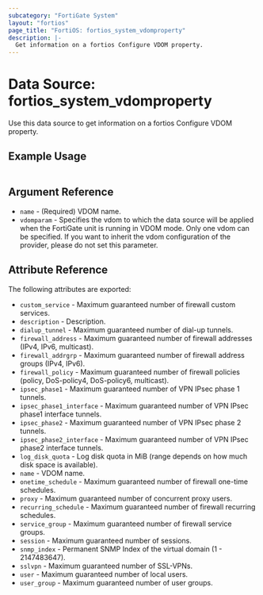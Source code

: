 ```yaml
---
subcategory: "FortiGate System"
layout: "fortios"
page_title: "FortiOS: fortios_system_vdomproperty"
description: |-
  Get information on a fortios Configure VDOM property.
---
```


# Data Source: fortios_system_vdomproperty
Use this data source to get information on a fortios Configure VDOM property.


## Example Usage

```hcl

```

## Argument Reference

* `name` - (Required) VDOM name.
* `vdomparam` - Specifies the vdom to which the data source will be applied when the FortiGate unit is running in VDOM mode. Only one vdom can be specified. If you want to inherit the vdom configuration of the provider, please do not set this parameter.

## Attribute Reference

The following attributes are exported:

* `custom_service` - Maximum guaranteed number of firewall custom services.
* `description` - Description.
* `dialup_tunnel` - Maximum guaranteed number of dial-up tunnels.
* `firewall_address` - Maximum guaranteed number of firewall addresses (IPv4, IPv6, multicast).
* `firewall_addrgrp` - Maximum guaranteed number of firewall address groups (IPv4, IPv6).
* `firewall_policy` - Maximum guaranteed number of firewall policies (policy, DoS-policy4, DoS-policy6, multicast).
* `ipsec_phase1` - Maximum guaranteed number of VPN IPsec phase 1 tunnels.
* `ipsec_phase1_interface` - Maximum guaranteed number of VPN IPsec phase1 interface tunnels.
* `ipsec_phase2` - Maximum guaranteed number of VPN IPsec phase 2 tunnels.
* `ipsec_phase2_interface` - Maximum guaranteed number of VPN IPsec phase2 interface tunnels.
* `log_disk_quota` - Log disk quota in MiB (range depends on how much disk space is available).
* `name` - VDOM name.
* `onetime_schedule` - Maximum guaranteed number of firewall one-time schedules.
* `proxy` - Maximum guaranteed number of concurrent proxy users.
* `recurring_schedule` - Maximum guaranteed number of firewall recurring schedules.
* `service_group` - Maximum guaranteed number of firewall service groups.
* `session` - Maximum guaranteed number of sessions.
* `snmp_index` - Permanent SNMP Index of the virtual domain (1 - 2147483647).
* `sslvpn` - Maximum guaranteed number of SSL-VPNs.
* `user` - Maximum guaranteed number of local users.
* `user_group` - Maximum guaranteed number of user groups.
